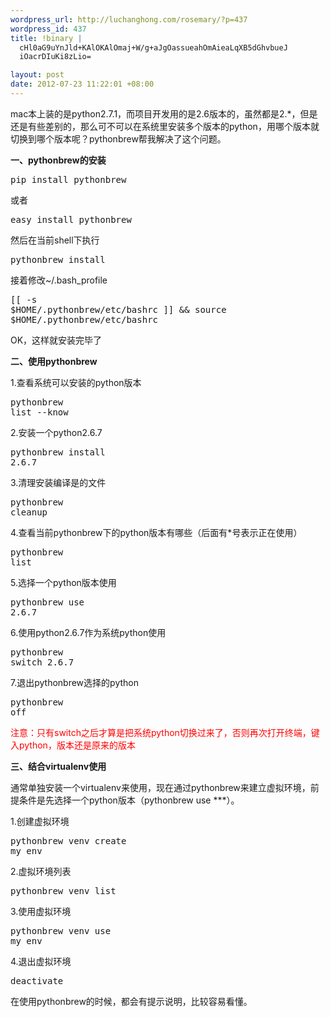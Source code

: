 ```yaml
--- 
wordpress_url: http://luchanghong.com/rosemary/?p=437
wordpress_id: 437
title: !binary |
  cHl0aG9uYnJld+KAlOKAlOmaj+W/g+aJgOassueahOmAieaLqXB5dGhvbueJ
  iOacrDIuKi8zLio=

layout: post
date: 2012-07-23 11:22:01 +08:00
---
```

mac本上装的是python2.7.1，而项目开发用的是2.6版本的，虽然都是2.*，但是还是有些差别的，那么可不可以在系统里安装多个版本的python，用哪个版本就切换到哪个版本呢？pythonbrew帮我解决了这个问题。

<strong>一、pythonbrew的安装</strong>

<pre class="prettyprint">pip install pythonbrew</pre>或者<pre class="prettyprint">easy_install pythonbrew</pre>

然后在当前shell下执行<pre class="prettyprint">pythonbrew_install</pre>

接着修改~/.bash_profile<pre class="prettyprint">[[ -s $HOME/.pythonbrew/etc/bashrc ]] &amp;&amp; source $HOME/.pythonbrew/etc/bashrc</pre>

OK，这样就安装完毕了

<strong>二、使用pythonbrew</strong>

1.查看系统可以安装的python版本<pre class="prettyprint">pythonbrew list --know</pre>

2.安装一个python2.6.7<pre class="prettyprint">pythonbrew install 2.6.7</pre>

3.清理安装编译是的文件<pre class="prettyprint">pythonbrew cleanup</pre>

4.查看当前pythonbrew下的python版本有哪些（后面有*号表示正在使用）<pre class="prettyprint">pythonbrew list</pre>

5.选择一个python版本使用<pre class="prettyprint">pythonbrew use 2.6.7</pre>

6.使用python2.6.7作为系统python使用<pre class="prettyprint">pythonbrew switch 2.6.7</pre>

7.退出pythonbrew选择的python<pre class="prettyprint">pythonbrew off</pre>

<span style="color: #ff0000;">注意：只有switch之后才算是把系统python切换过来了，否则再次打开终端，键入python，版本还是原来的版本</span>

<strong>三、结合virtualenv使用</strong>

通常单独安装一个virtualenv来使用，现在通过pythonbrew来建立虚拟环境，前提条件是先选择一个python版本（pythonbrew use ***）。

1.创建虚拟环境<pre class="prettyprint">pythonbrew venv create my_env</pre>

2.虚拟环境列表<pre class="prettyprint">pythonbrew venv list</pre>

3.使用虚拟环境<pre class="prettyprint">pythonbrew venv use my_env</pre>

4.退出虚拟环境<pre class="prettyprint">deactivate</pre>

在使用pythonbrew的时候，都会有提示说明，比较容易看懂。
